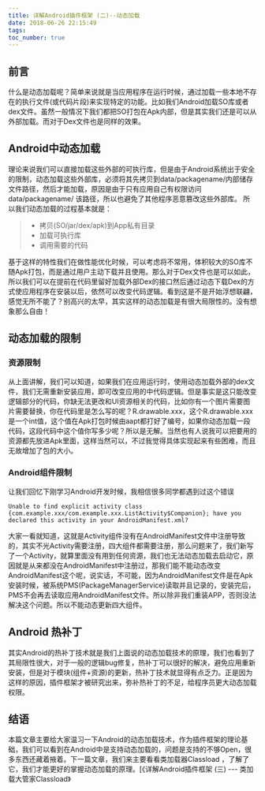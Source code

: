 ```yaml
---
title: 详解Android插件框架 (二)--动态加载
date: 2018-06-26 22:15:49
tags:
toc_number: true
---
```


## 前言
什么是动态加载呢？简单来说就是当应用程序在运行时候，通过加载一些本地不存在的执行文件(或代码片段)来实现特定的功能。比如我们Android加载SO库或者dex文件。虽然一般情况下我们都把SO打包在Apk内部，但是其实我们还是可以从外部加载。而对于Dex文件也是同样的效果。

## Android中动态加载
理论来说我们可以直接加载这些外部的可执行库，但是由于Android系统出于安全的限制，动态加载这些外部库，必须将其先拷贝到data/packagename/内部储存文件路径，然后才能加载，原因是由于只有应用自己有权限访问data/packagename/ 该路径，所以也避免了其他程序恶意篡改这些外部库。
所以我们动态加载的过程基本就是：
> * 拷贝(SO/jar/dex/apk)到App私有目录
> * 加载可执行库
> * 调用需要的代码

基于这样的特性我们在做性能优化时候，可以考虑将不常用，体积较大的SO库不随Apk打包，而是通过用户主动下载并且使用。那么对于Dex文件也是可以如此，所以我们可以在提前在代码里留好加载外部Dex的接口然后通过动态下载Dex的方式使应用程序在安装以后，依然可以改变代码逻辑。看到这是不是开始浮想联翩，感觉无所不能了？别高兴的太早，其实这样的动态加载是有很大局限性的。没有想象那么自由！

## 动态加载的限制
### 资源限制
从上面讲解，我们可以知道，如果我们在应用运行时，使用动态加载外部的dex文件，我们无需重新安装应用，即可改变应用的中代码逻辑。但是事实是这只能改变逻辑部分的代码，你缺无法更改和UI资源相关的代码，比如你有一个图片需要图片需要替换，你在代码里是怎么写的呢？R.drawable.xxx，这个R.drawable.xxx是一个int值，这个值在Apk打包时候由aapt都打好了编号，如果你动态加载一段代码，这段代码中这个值你写多少呢？所以是无解。当然也有人说我可以把要用的资源都先放进Apk里面，这样当然可以，不过我觉得具体实现起来有些困难，而且无故增加了包的大小。

### Android组件限制
让我们回忆下刚学习Android开发时候，我相信很多同学都遇到过这个错误
```
Unable to find explicit activity class {com.example.xxx/com.example.xxx.ListActivity$Companion}; have you declared this activity in your AndroidManifest.xml?  
```
大家一看就知道，这就是Activity组件没有在AndroidManifest文件中注册导致的，其实不光Activity需要注册，四大组件都需要注册，那么问题来了，我们新写了一个Activity，就算里面没有用到任何资源，我们也无法动态加载去启动它，原因就是从来都没在AndroidManifest中注册过，那我们能不能动态改变AndroidManifest这个呢，说实话，不可能，因为AndroidManifest文件是在Apk安装时候，被系统PMS(PackageManagerService)读取并且记录的，安装完后，PMS不会再去读取应用AndroidManifest文件。所以除非我们重装APP，否则没法解决这个问题。所以不能动态更新四大组件。

## Android 热补丁
其实Android的热补丁技术就是我们上面说的动态加载技术的原理，我们也看到了其局限性很大，对于一般的逻辑bug修复，热补丁可以很好的解决，避免应用重新安装，但是对于模块(组件+资源)的更新，热补丁技术就显得有点乏力。正是因为这样的原因，插件框架才被研究出来，弥补热补丁的不足，给程序员更大动态加载权限。

## 结语
本篇文章主要给大家温习一下Android的动态加载技术，作为插件框架的理论基础，我们可以看到在Android中是支持动态加载的，问题是支持的不够Open，很多东西还藏着掖着。下一篇文章，我们来主要看看类加载器Classload ，了解了它，我们才能更好的掌握动态加载的原理。[《详解Android插件框架 (三) --- 类加载大管家Classload》